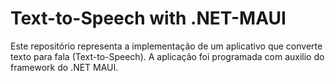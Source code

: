# Text-to-Speech with .NET-MAUI

Este repositório representa a implementação de um aplicativo que converte texto para fala (Text-to-Speech). A aplicação foi programada com auxilio do framework do .NET MAUI. 

